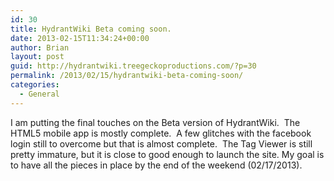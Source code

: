 ```yaml
---
id: 30
title: HydrantWiki Beta coming soon.
date: 2013-02-15T11:34:24+00:00
author: Brian
layout: post
guid: http://hydrantwiki.treegeckoproductions.com/?p=30
permalink: /2013/02/15/hydrantwiki-beta-coming-soon/
categories:
  - General
---
```

I am putting the final touches on the Beta version of HydrantWiki.  The HTML5 mobile app is mostly complete.  A few glitches with the facebook login still to overcome but that is almost complete.  The Tag Viewer is still pretty immature, but it is close to good enough to launch the site. My goal is to have all the pieces in place by the end of the weekend (02/17/2013).